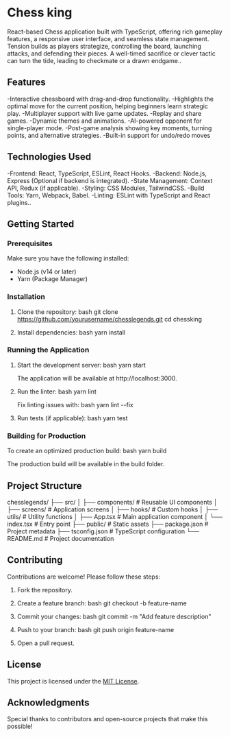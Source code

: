 # Chess king
React-based Chess application built with TypeScript, offering rich gameplay features, a responsive user interface, and seamless state management. Tension builds as players strategize, controlling the board, launching attacks, and defending their pieces. A well-timed sacrifice or clever tactic can turn the tide, leading to checkmate or a drawn endgame..

## Features


-Interactive chessboard with drag-and-drop functionality.
-Highlights the optimal move for the current position, helping beginners learn strategic play.
-Multiplayer support with live game updates.
-Replay and share games.
-Dynamic themes and animations.
-AI-powered opponent for single-player mode.
-Post-game analysis showing key moments, turning points, and alternative strategies.
-Built-in support for undo/redo moves

## Technologies Used

-Frontend: React, TypeScript, ESLint, React Hooks.
-Backend: Node.js, Express (Optional if backend is integrated).
-State Management: Context API, Redux (if applicable).
-Styling: CSS Modules, TailwindCSS.
-Build Tools: Yarn, Webpack, Babel.
-Linting: ESLint with TypeScript and React plugins..
  
## Getting Started

### Prerequisites

Make sure you have the following installed:
- Node.js (v14 or later)
- Yarn (Package Manager)

### Installation

1. Clone the repository:
   bash
   git clone https://github.com/yourusername/chesslegends.git
   cd chessking
   

2. Install dependencies:
   bash
   yarn install
   

### Running the Application

1. Start the development server:
   bash
   yarn start
   
   The application will be available at http://localhost:3000.

2. Run the linter:
   bash
   yarn lint
   
   Fix linting issues with:
   bash
   yarn lint --fix
   

3. Run tests (if applicable):
   bash
   yarn test
   

### Building for Production

To create an optimized production build:
bash
yarn build


The production build will be available in the build folder.

## Project Structure


chesslegends/
├── src/
│   ├── components/   # Reusable UI components
│   ├── screens/      # Application screens
│   ├── hooks/        # Custom hooks
│   ├── utils/        # Utility functions
│   ├── App.tsx       # Main application component
│   └── index.tsx     # Entry point
├── public/           # Static assets
├── package.json      # Project metadata
├── tsconfig.json     # TypeScript configuration
└── README.md         # Project documentation


## Contributing

Contributions are welcome! Please follow these steps:

1. Fork the repository.
2. Create a feature branch:
   bash
   git checkout -b feature-name
   
3. Commit your changes:
   bash
   git commit -m "Add feature description"
   
4. Push to your branch:
   bash
   git push origin feature-name
   
5. Open a pull request.

## License

This project is licensed under the [MIT License](LICENSE).

## Acknowledgments

Special thanks to contributors and open-source projects that make this possible!
